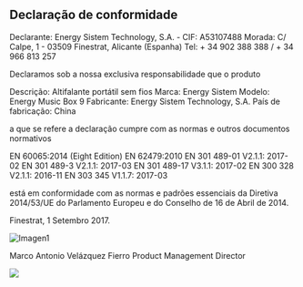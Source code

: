 ## Declaração de conformidade

Declarante: Energy Sistem Technology, S.A. - CIF: A53107488
Morada: C/ Calpe, 1 - 03509 Finestrat, Alicante (Espanha)
Tel: + 34 902 388 388 / + 34 966 813 257

Declaramos sob a nossa exclusiva responsabilidade que o produto

Descrição: Altifalante portátil sem fios 
Marca: Energy Sistem
Modelo: Energy Music Box 9
Fabricante: Energy Sistem Technology, S.A.
País de fabricação:  China

a que se refere a declaração cumpre com as normas e outros documentos normativos

EN 60065:2014 (Eight Edition)
EN 62479:2010
EN 301 489-01 V2.1.1: 2017-02
EN 301 489-3 V2.1.1: 2017-03 
EN 301 489-17 V3.1.1: 2017-02
EN 300 328 V2.1.1: 2016-11
EN 303 345 V1.1.7: 2017-03

está em conformidade com as normas e padrões essenciais da Diretiva 2014/53/UE do Parlamento Europeu e do Conselho de 16 de Abril de 2014.

Finestrat, 1 Setembro 2017.

![Imagen1](http://static.energysistem.com/images/manuals/44367/59ddd4d012ae7.jpg)

Marco Antonio Velázquez Fierro
Product Management Director

![](http://static.energysistem.com/images/manuals/39052/54887c2a4f567.jpg)

